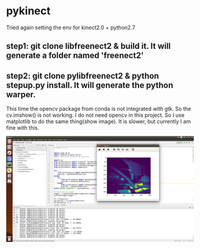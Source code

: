 # pykinect

Tried again setting the env for kinect2.0 + python2.7

## step1: git clone libfreenect2 & build it. It will generate a folder named 'freenect2'

## step2: git clone pylibfreenect2 & python stepup.py install. It will generate the python warper.

This time the opencv package from conda is not integrated with gtk. So the cv.imshow() is not working. 
I do not need opencv in this project. So I use matplotlib to do the same thing(show image). It is slower, but currently I am fine with this.

![image](https://github.com/Dearbigdog/pykinect/blob/master/camera_test/Screenshot)
